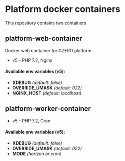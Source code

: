 # Platform docker containers

This repository contains two containers

## platform-web-container
Docker web container for GZERO platform

- v5 - PHP 7.2, Nginx

#### Available env variables (v5):
  - **XDEBUG** *(default: false)*
  - **OVERRIDE_UMASK** *(default: 022)*
  - **NGINX_HOST** *(default: localhost)*
  
## platform-worker-container

- v5 - PHP 7.2, Cron

#### Available env variables (v5):
  - **XDEBUG** *(default: false)*
  - **OVERRIDE_UMASK** *(default: 022)*
  - **MODE** *(horizon or cron)*